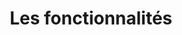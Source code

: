 ---
isPage: true
draft: false
title: Les fonctionnalités
image:
  src: https://res.cloudinary.com/uncinq/image/upload/v1758116479/147.Multitasking_wqtjvy.svg
hero:
  title: Les fonctionnalités
  text: Création du ou des cabinets, des personnes, des projects, actualités…
  image:
    src: https://res.cloudinary.com/uncinq/image/upload/v1758116479/147.Multitasking_wqtjvy.svg
show_list: false
blocks:
  - type: editorial
    direction: rtl
    title: Présentation du cabinet
    text: Ajouter un ou différents lieux et leurs informations de contact.
    image:
      src: https://res.cloudinary.com/uncinq/image/upload/v1758116606/188.Buildings_yqccmw.svg
    cta:
      text: En savoir plus
      url: /les-fonctionnalites/cabinet/
  - type: editorial
    direction: ltr
    title: Votre portfolio
    text: Créez des pages sur vos différents projets (galerie photos, spécificités techniques…).
    image:
      src: https://res.cloudinary.com/uncinq/image/upload/v1758116550/174.Project_zkpzc1.svg
    cta:
      text: En savoir plus
      url: /les-fonctionnalites/projets/
  - type: editorial
    direction: rtl
    title: Mettre en avant votre actualité et parutions presse
    text: L’actualité de votre cabinet sous la forme d’un blog ou simplement une liste de publications qui renvoit vers les sites web source.
    image:
      src: https://res.cloudinary.com/uncinq/image/upload/v1758116478/144.Paperboy_eaaorx.svg
    cta:
      text: En savoir plus
      url: /les-fonctionnalites/actualite-parutions/
  - type: editorial
    direction: ltr
    title: Présentation de l’équipe
    text: Vous avez la possibilité de présenter toutes personnes composant le cabinet comme les architectes…
    image:
      src: https://res.cloudinary.com/uncinq/image/upload/v1758116599/183.Teaming-Up_ucexhi.svg
    cta:
      text: En savoir plus
      url: /les-fonctionnalites/equipe/
---